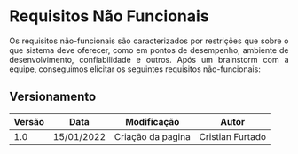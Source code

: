 # Requisitos Não Funcionais

<p style="text-align: justify">
Os requisitos não-funcionais são caracterizados por restrições que sobre o que sistema deve oferecer, como em pontos de desempenho, ambiente de desenvolvimento, confiabilidade e outros. Após um brainstorm com a equipe, conseguimos elicitar os seguintes requisitos não-funcionais:
</p>



## Versionamento

 Versão|Data      |Modificação        |Autor
-------|----------|-------------------|--------
1.0    |15/01/2022|Criação da pagina| Cristian Furtado